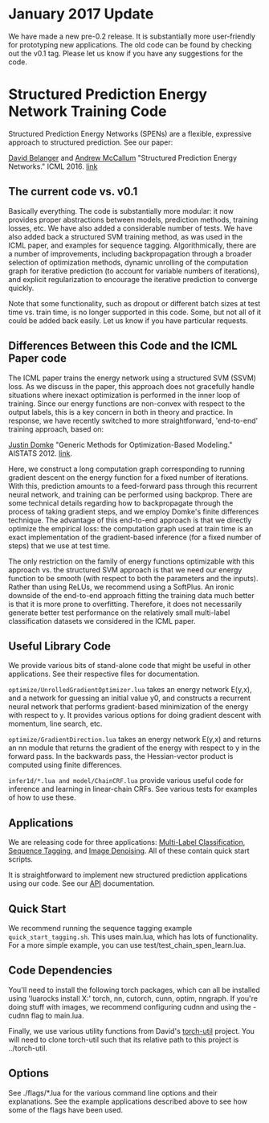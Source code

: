 # January 2017 Update
We have made a new pre-0.2 release. It is substantially more user-friendly for prototyping new applications. The old code can be found by checking out the v0.1 tag. Please let us know if you have any suggestions for the code.

# Structured Prediction Energy Network Training Code

Structured Prediction Energy Networks (SPENs) are a flexible, expressive approach to structured prediction. See our paper:

[David Belanger](https://people.cs.umass.edu/~belanger/) and [Andrew McCallum](https://people.cs.umass.edu/~mccallum/pubs.html) "Structured Prediction Energy Networks." ICML 2016. [link](https://people.cs.umass.edu/~belanger/belanger_spen_icml.pdf)


<!-- This project contains [torch](http://torch.ch/) code for SPENs. We provide code for two use cases: multi-label classification and image denoising. We also provide a generic API for which it should be easy to prototype additional applications. If you would like to do so, feel free to contact David Belanger for advice.  -->

## The current code vs. v0.1
Basically everything. The code is substantially more modular: it now provides proper abstractions between models, prediction methods, training losses, etc. We have also added a considerable number of tests. We have also added back a structured SVM training method, as was used in the ICML paper, and examples for sequence tagging. Algorithmically, there are a number of improvements, including backpropagation through a broader selection of optimization methods, dynamic unrolling of the computation graph for iterative prediction (to account for variable numbers of iterations), and explicit regularization to encourage the iterative prediction to converge quickly. 

Note that some functionality, such as dropout or different batch sizes at test time vs. train time, is no longer supported in this code. Some, but not all of it could be added back easily. Let us know if you have particular requests. 

## Differences Between this Code and the ICML Paper code

The ICML paper trains the energy network using a structured SVM (SSVM) loss. As we discuss in the paper, this approach does not gracefully handle situations where inexact optimization is performed in the inner loop of training. Since our energy functions are non-convex with respect to the output labels, this is a key concern in both in theory and practice. In response, we have recently switched to more straightforward, 'end-to-end' training approach, based on:

[Justin Domke](http://users.cecs.anu.edu.au/~jdomke/)  "Generic Methods for Optimization-Based Modeling." AISTATS 2012. [link](http://www.jmlr.org/proceedings/papers/v22/domke12/domke12.pdf).

Here, we construct a long computation graph corresponding to running gradient descent on the energy function for a fixed number of iterations. With this, prediction amounts to a feed-forward pass through this recurrent neural network, and training can be performed using backprop. There are some technical details regarding how to backpropagate through the process of taking gradient steps, and we employ Domke's finite differences technique. The advantage of this end-to-end approach is that we directly optimize the empirical loss: the computation graph used at train time is an exact implementation of the gradient-based inference (for a fixed number of steps) that we use at test time. 

The only restriction on the family of energy functions optimizable with this approach vs. the structured SVM approach is that we need our energy function to be smooth (with respect to both the parameters and the inputs). Rather than using ReLUs, we recommend using a SoftPlus. An ironic downside of the end-to-end approach fitting the training data much better is that it is more prone to overfitting. Therefore, it does not necessarily generate better test performance on the relatively small multi-label classification datasets we considered in the ICML paper.

## Useful Library Code
We provide various bits of stand-alone code that might be useful in other applications. See their respective files for documentation. 

`optimize/UnrolledGradientOptimizer.lua` takes an energy network E(y,x), and a network for guessing an initial value y0, and constructs a recurrent neural network that performs gradient-based minimization of the energy with respect to y. It provides various options for doing gradient descent with momentum, line search, etc.

`optimize/GradientDirection.lua` takes an energy network E(y,x) and returns an nn module that returns the gradient of the energy with respect to y in the forward pass. In the backwards pass, the Hessian-vector product is computed using finite differences. 

`infer1d/*.lua and model/ChainCRF.lua` provide various useful code for inference and learning in linear-chain CRFs. See various tests for examples of how to use these. 

## Applications
We are releasing code for three applications: [Multi-Label Classification](MultiLabelClassification.md), [Sequence Tagging](Tagging.md), and [Image Denoising](Denoising.md). All of these contain quick start scripts. 

It is straightforward to implement new structured prediction applications using our code. See our [API](Applications.md) documentation.

## Quick Start 

We recommend running the sequence tagging example `quick_start_tagging.sh`. This uses main.lua, which has lots of functionality. For a more simple example, you can use test/test_chain_spen_learn.lua. 

## Code Dependencies
You'll need to install the following torch packages, which can all be installed using 'luarocks install X:' torch, nn, cutorch, cunn, optim, nngraph. If you're doing stuff with images, we recommend configuring cudnn and using the -cudnn flag to main.lua.

Finally, we use various utility functions from David's [torch-util](https://github.com/davidBelanger/torch-util) project. You will need to clone torch-util such that its relative path to this project is ../torch-util. 


## Options
See ./flags/*.lua for the various command line options and their explanations. See the example applications described above to see how some of the flags have been used. 
